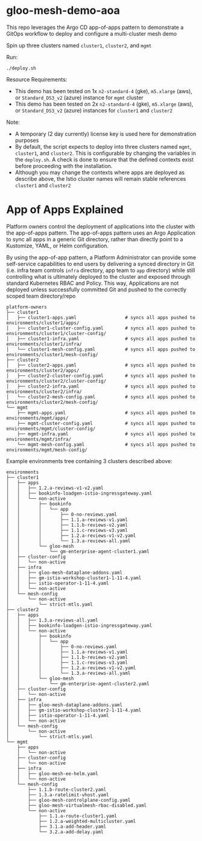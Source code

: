 # gloo-mesh-demo-aoa
This repo leverages the Argo CD app-of-apps pattern to demonstrate a GitOps workflow to deploy and configure a multi-cluster mesh demo
 
Spin up three clusters named `cluster1`, `cluster2`, and `mgmt`

Run:
```
./deploy.sh
```

Resource Requirements:
- This demo has been tested on 1x `n2-standard-4` (gke), `m5.xlarge` (aws), or `Standard_DS3_v2` (azure) instance for `mgmt` cluster
- This demo has been tested on 2x `n2-standard-4` (gke), `m5.xlarge` (aws), or `Standard_DS3_v2` (azure) instances for `cluster1` and `cluster2`

Note:
- A temporary (2 day currently) license key is used here for demonstration purposes
- By default, the script expects to deploy into three clusters named `mgmt`, `cluster1`, and `cluster2`. This is configurable by changing the variables in the `deploy.sh`. A check is done to ensure that the defined contexts exist before proceeding with the installation.
- Although you may change the contexts where apps are deployed as describe above, the Istio cluster names will remain stable references `cluster1` and `cluster2`

# App of Apps Explained
Platform owners control the deployment of applications into the cluster with the app-of-apps pattern. The app-of-apps pattern uses an Argo Application to sync all apps in a generic Git directory, rather than directly point to a Kustomize, YAML, or Helm configuration.

By using the app-of-app pattern, a Platform Administrator can provide some self-service capabilities to end users by delivering a synced directory in Git (i.e. infra team controls `infra` directory, app team to `app` directory) while still controlling what is ultimately deployed to the cluster and exposed through standard Kubernetes RBAC and Policy. This way, Applications are not deployed unless successfully committed Git and pushed to the correctly scoped team directory/repo
```
platform-owners
├── cluster1
│   ├── cluster1-apps.yaml                  # syncs all apps pushed to environments/cluster1/apps/
│   ├── cluster1-cluster-config.yaml        # syncs all apps pushed to environments/cluster1/cluster-config/
│   ├── cluster1-infra.yaml                 # syncs all apps pushed to environments/cluster1/infra/
│   └── cluster1-mesh-config.yaml           # syncs all apps pushed to environments/cluster1/mesh-config/
├── cluster2
│   ├── cluster2-apps.yaml                  # syncs all apps pushed to environments/cluster2/apps/
│   ├── cluster2-cluster-config.yaml        # syncs all apps pushed to environments/cluster2/cluster-config/
│   ├── cluster2-infra.yaml                 # syncs all apps pushed to environments/cluster2/infra/
│   └── cluster2-mesh-config.yaml           # syncs all apps pushed to environments/cluster2/mesh-config/
└── mgmt
    ├── mgmt-apps.yaml                      # syncs all apps pushed to environments/mgmt/apps/
    ├── mgmt-cluster-config.yaml            # syncs all apps pushed to environments/mgmt/cluster-config/
    ├── mgmt-infra.yaml                     # syncs all apps pushed to environments/mgmt/infra/
    └── mgmt-mesh-config.yaml               # syncs all apps pushed to environments/mgmt/mesh-config/
```

Example environments tree containing 3 clusters described above:
```
environments
├── cluster1
│   ├── apps
│   │   ├── 1.2.a-reviews-v1-v2.yaml
│   │   ├── bookinfo-loadgen-istio-ingressgateway.yaml
│   │   └── non-active
│   │       ├── bookinfo
│   │       │   └── app
│   │       │       ├── 0-no-reviews.yaml
│   │       │       ├── 1.1.a-reviews-v1.yaml
│   │       │       ├── 1.1.b-reviews-v2.yaml
│   │       │       ├── 1.1.c-reviews-v3.yaml
│   │       │       ├── 1.2.a-reviews-v1-v2.yaml
│   │       │       └── 1.3.a-reviews-all.yaml
│   │       └── gloo-mesh
│   │           └── gm-enterprise-agent-cluster1.yaml
│   ├── cluster-config
│   │   └── non-active
│   ├── infra
│   │   ├── gloo-mesh-dataplane-addons.yaml
│   │   ├── gm-istio-workshop-cluster1-1-11-4.yaml
│   │   ├── istio-operator-1-11-4.yaml
│   │   └── non-active
│   └── mesh-config
│       └── non-active
│           └── strict-mtls.yaml
├── cluster2
│   ├── apps
│   │   ├── 1.3.a-reviews-all.yaml
│   │   ├── bookinfo-loadgen-istio-ingressgateway.yaml
│   │   └── non-active
│   │       ├── bookinfo
│   │       │   └── app
│   │       │       ├── 0-no-reviews.yaml
│   │       │       ├── 1.1.a-reviews-v1.yaml
│   │       │       ├── 1.1.b-reviews-v2.yaml
│   │       │       ├── 1.1.c-reviews-v3.yaml
│   │       │       ├── 1.2.a-reviews-v1-v2.yaml
│   │       │       └── 1.3.a-reviews-all.yaml
│   │       └── gloo-mesh
│   │           └── gm-enterprise-agent-cluster2.yaml
│   ├── cluster-config
│   │   └── non-active
│   ├── infra
│   │   ├── gloo-mesh-dataplane-addons.yaml
│   │   ├── gm-istio-workshop-cluster2-1-11-4.yaml
│   │   ├── istio-operator-1-11-4.yaml
│   │   └── non-active
│   └── mesh-config
│       └── non-active
│           └── strict-mtls.yaml
└── mgmt
    ├── apps
    │   └── non-active
    ├── cluster-config
    │   └── non-active
    ├── infra
    │   ├── gloo-mesh-ee-helm.yaml
    │   └── non-active
    └── mesh-config
        ├── 1.1.b-route-cluster2.yaml
        ├── 1.3.a-ratelimit-vhost.yaml
        ├── gloo-mesh-controlplane-config.yaml
        ├── gloo-mesh-virtualmesh-rbac-disabled.yaml
        └── non-active
            ├── 1.1.a-route-cluster1.yaml
            ├── 1.2.a-weighted-multicluster.yaml
            ├── 3.1.a-add-header.yaml
            └── 3.2.a-add-delay.yaml
```